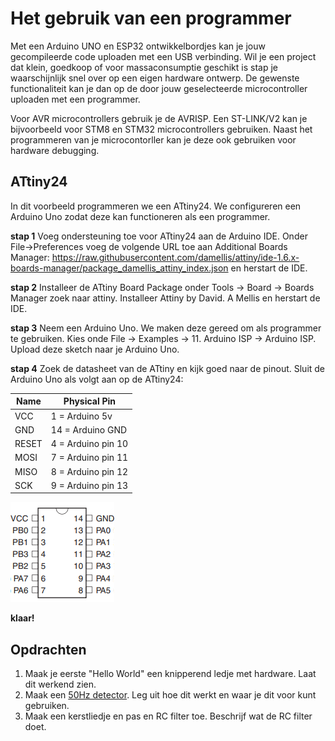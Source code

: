 # Het gebruik van een programmer

Met een Arduino UNO en ESP32 ontwikkelbordjes kan je jouw gecompileerde code uploaden met een USB verbinding. Wil je een project dat klein, goedkoop of voor massaconsumptie geschikt is stap je waarschijnlijk snel over op een eigen hardware ontwerp. De gewenste functionaliteit kan je dan op de door jouw geselecteerde microcontroller uploaden met een programmer. 

Voor AVR microcontrollers gebruik je de AVRISP. Een ST-LINK/V2 kan je bijvoorbeeld voor STM8 en STM32 microcontrollers gebruiken. Naast het programmeren van je microcontorller kan je deze ook gebruiken voor hardware debugging.

## ATtiny24

In dit voorbeeld programmeren we een ATtiny24. We configureren een Arduino Uno zodat deze kan functioneren als een programmer.

**stap 1**
Voeg ondersteuning toe voor ATtiny24 aan de Arduino IDE. Onder File->Preferences voeg de volgende URL toe aan Additional Boards Manager: https://raw.githubusercontent.com/damellis/attiny/ide-1.6.x-boards-manager/package_damellis_attiny_index.json en herstart de IDE.

**stap 2**
Installeer de ATtiny Board Package onder Tools -> Board -> Boards Manager zoek naar attiny. Installeer Attiny by David. A Mellis en herstart de IDE.

**stap 3**
Neem een Arduino Uno. We maken deze gereed om als programmer te gebruiken. Kies onde File -> Examples -> 11. Arduino ISP -> Arduino ISP. Upload deze sketch naar je Arduino Uno.

**stap 4**
Zoek de datasheet van de ATtiny en kijk goed naar de pinout. Sluit de Arduino Uno als volgt aan op de ATtiny24:

Name | Physical Pin
--- | ---
VCC | 1 = Arduino 5v
GND | 14 = Arduino GND
RESET | 4 = Arduino pin 10
MOSI | 7 = Arduino pin 11
MISO | 8 = Arduino pin 12
SCK | 9 = Arduino pin 13

![ATtiny 24 ](./files/ATtiny24.png)

**klaar!**

## Opdrachten

1) Maak je eerste "Hello World" een knipperend ledje met hardware. Laat dit werkend zien.
2) Maak een [50Hz detector](./50Hz_detector.md). Leg uit hoe dit werkt en waar je dit voor kunt gebruiken.
3) Maak een kerstliedje en pas en RC filter toe. Beschrijf wat de RC filter doet.
